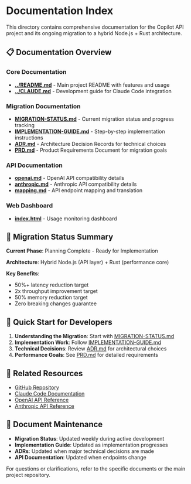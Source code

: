 # Documentation Index

This directory contains comprehensive documentation for the Copilot API project and its ongoing migration to a hybrid Node.js + Rust architecture.

## 📋 Documentation Overview

### Core Documentation
- **[../README.md](../README.md)** - Main project README with features and usage
- **[../CLAUDE.md](../CLAUDE.md)** - Development guide for Claude Code integration

### Migration Documentation  
- **[MIGRATION-STATUS.md](./MIGRATION-STATUS.md)** - Current migration status and progress tracking
- **[IMPLEMENTATION-GUIDE.md](./IMPLEMENTATION-GUIDE.md)** - Step-by-step implementation instructions
- **[ADR.md](./ADR.md)** - Architecture Decision Records for technical choices
- **[PRD.md](./PRD.md)** - Product Requirements Document for migration goals

### API Documentation
- **[openai.md](./openai.md)** - OpenAI API compatibility details
- **[anthropic.md](./anthropic.md)** - Anthropic API compatibility details  
- **[mapping.md](./mapping.md)** - API endpoint mapping and translation

### Web Dashboard
- **[index.html](./index.html)** - Usage monitoring dashboard

## 🚀 Migration Status Summary

**Current Phase**: Planning Complete - Ready for Implementation

**Architecture**: Hybrid Node.js (API layer) + Rust (performance core)

**Key Benefits**:
- 50%+ latency reduction target
- 2x throughput improvement target  
- 50% memory reduction target
- Zero breaking changes guarantee

## 📖 Quick Start for Developers

1. **Understanding the Migration**: Start with [MIGRATION-STATUS.md](./MIGRATION-STATUS.md)
2. **Implementation Work**: Follow [IMPLEMENTATION-GUIDE.md](./IMPLEMENTATION-GUIDE.md)
3. **Technical Decisions**: Review [ADR.md](./ADR.md) for architectural choices
4. **Performance Goals**: See [PRD.md](./PRD.md) for detailed requirements

## 🔗 Related Resources

- [GitHub Repository](https://github.com/ericc-ch/copilot-api)
- [Claude Code Documentation](https://docs.anthropic.com/en/docs/claude-code)
- [OpenAI API Reference](https://platform.openai.com/docs/api-reference)
- [Anthropic API Reference](https://docs.anthropic.com/en/api)

## 📝 Document Maintenance

- **Migration Status**: Updated weekly during active development
- **Implementation Guide**: Updated as implementation progresses
- **ADRs**: Updated when major technical decisions are made
- **API Documentation**: Updated when endpoints change

For questions or clarifications, refer to the specific documents or the main project repository.